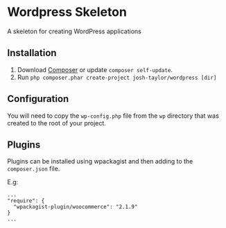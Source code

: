 # Wordpress Skeleton

A skeleton for creating WordPress applications

## Installation

1. Download [Composer](http://getcomposer.org/doc/00-intro.md) or update `composer self-update`.
2. Run `php composer.phar create-project josh-taylor/wordpress [dir]`

## Configuration

You will need to copy the `wp-config.php` file from the `wp` directory that was created to the root of your project.

## Plugins

Plugins can be installed using wpackagist and then adding to the `composer.json` file.

E.g:

```
...
"require": {
  "wpackagist-plugin/woocommerce": "2.1.9"
}
...
```

